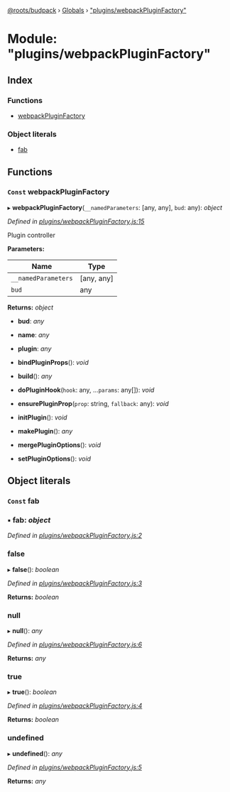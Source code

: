 [@roots/budpack](../README.md) › [Globals](../globals.md) › ["plugins/webpackPluginFactory"](_plugins_webpackpluginfactory_.md)

# Module: "plugins/webpackPluginFactory"

## Index

### Functions

* [webpackPluginFactory](_plugins_webpackpluginfactory_.md#const-webpackpluginfactory)

### Object literals

* [fab](_plugins_webpackpluginfactory_.md#const-fab)

## Functions

### `Const` webpackPluginFactory

▸ **webpackPluginFactory**(`__namedParameters`: [any, any], `bud`: any): *object*

*Defined in [plugins/webpackPluginFactory.js:15](https://github.com/roots/bud-support/blob/bc9161d/src/budpack/builder/webpack/plugins/webpackPluginFactory.js#L15)*

Plugin controller

**Parameters:**

Name | Type |
------ | ------ |
`__namedParameters` | [any, any] |
`bud` | any |

**Returns:** *object*

* **bud**: *any*

* **name**: *any*

* **plugin**: *any*

* **bindPluginProps**(): *void*

* **build**(): *any*

* **doPluginHook**(`hook`: any, ...`params`: any[]): *void*

* **ensurePluginProp**(`prop`: string, `fallback`: any): *void*

* **initPlugin**(): *void*

* **makePlugin**(): *any*

* **mergePluginOptions**(): *void*

* **setPluginOptions**(): *void*

## Object literals

### `Const` fab

### ▪ **fab**: *object*

*Defined in [plugins/webpackPluginFactory.js:2](https://github.com/roots/bud-support/blob/bc9161d/src/budpack/builder/webpack/plugins/webpackPluginFactory.js#L2)*

###  false

▸ **false**(): *boolean*

*Defined in [plugins/webpackPluginFactory.js:3](https://github.com/roots/bud-support/blob/bc9161d/src/budpack/builder/webpack/plugins/webpackPluginFactory.js#L3)*

**Returns:** *boolean*

###  null

▸ **null**(): *any*

*Defined in [plugins/webpackPluginFactory.js:6](https://github.com/roots/bud-support/blob/bc9161d/src/budpack/builder/webpack/plugins/webpackPluginFactory.js#L6)*

**Returns:** *any*

###  true

▸ **true**(): *boolean*

*Defined in [plugins/webpackPluginFactory.js:4](https://github.com/roots/bud-support/blob/bc9161d/src/budpack/builder/webpack/plugins/webpackPluginFactory.js#L4)*

**Returns:** *boolean*

###  undefined

▸ **undefined**(): *any*

*Defined in [plugins/webpackPluginFactory.js:5](https://github.com/roots/bud-support/blob/bc9161d/src/budpack/builder/webpack/plugins/webpackPluginFactory.js#L5)*

**Returns:** *any*

